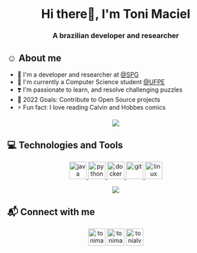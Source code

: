 <h1 align="center">Hi there👋, I'm Toni Maciel</h1>
<h3 align="center">A brazilian developer and researcher</h3>

## ☺️ About me

- 🔭 I'm a developer and researcher at [@SPG](http://www.cin.ufpe.br/spg)
- 🌱 I'm currently a Computer Science student [@UFPE](https://www3.cin.ufpe.br/en/)
- ❣️ I'm passionate to learn, and resolve challenging puzzles
- 🥅 2022 Goals: Contribute to Open Source projects
- ⚡ Fun fact: I love reading Calvin and Hobbes comics

<p align=center> <a href="#"><img src="https://github-readme-stats.vercel.app/api?username=tonimaciel&show_icons=true&theme=dracula" /></a> </p>

## 💻 Technologies and Tools
<p align="center"> 
  <a href="https://www.java.com/" target="_blank" rel="noreferrer"> <img src="https://www.vectorlogo.zone/logos/java/java-icon.svg" alt="java" width="40" height="40"/> </a>
  <a href="https://www.python.org" target="_blank" rel="noreferrer"> <img src="https://www.vectorlogo.zone/logos/python/python-icon.svg" alt="python" width="40" height="40"/> </a> 
  <a href="https://www.docker.com/" target="_blank" rel="noreferrer"> <img src="https://www.vectorlogo.zone/logos/docker/docker-official.svg" alt="docker" width="40" height="40"/> </a> 
  <a href="https://git-scm.com/" target="_blank" rel="noreferrer"> <img src="https://www.vectorlogo.zone/logos/git-scm/git-scm-icon.svg" alt="git" width="40" height="40"/> </a> 
  <img src="https://www.vectorlogo.zone/logos/linux/linux-icon.svg" alt="linux" width="40" height="40"/></p>

<p align=center> <img src="https://github-readme-stats.vercel.app/api/top-langs/?username=tonimaciel&layout=compact&theme=dracula&langs_count=5" /> </p>

## 📬 Connect with me
<p align="center">
  <a href="https://twitter.com/ToniMaciel_" target="blank"><img align="center" src="https://www.vectorlogo.zone/logos/twitter/twitter-icon.svg" alt="tonimaciel_" height="40" width="40" /></a>
  <a href="https://www.linkedin.com/in/toni-maciel-844153108/" target="blank"><img align="center" src="https://www.vectorlogo.zone/logos/linkedin/linkedin-icon.svg" alt="tonimaciel_" height="40" width="40" /></a>
  <a href="mailto:tonialvesmaciel@gmail.com" target="blank"><img align="center" src="https://www.vectorlogo.zone/logos/gmail/gmail-icon.svg" alt="tonialvesmaciel@gmail.com" height="40" width="40" /></a>
</p>
